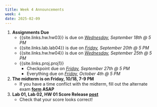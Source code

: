 ```yaml
---
title: Week 4 Announcements
week: 4
date: 2025-02-09
---
```


1. **Assignments Due**
    * {{site.links.hw.hw03}} is due on *<u>Wednesday</u>, September 18th @ 5 PM*
    * {{site.links.lab.lab04}} is due on *<u>Friday</u>, September 20th @ 5 PM*
    * {{site.links.hw.hw04}} is due on *<u>Wednesday</u>, September 25th @ 5 PM*
    * {{site.links.proj.proj1}}
        * Checkpoint due on *<u>Friday</u>, September 27th @ 5 PM*
        * Everything due on *<u>Friday</u>, October 4th @ 5 PM*
2. **The midterm is on Friday, 10/18, 7-9 PM**
    * If you have a time conflict with the midterm, fill out the alternate exam **[form](http://bit.ly/data8mtconflict) ASAP**
3. **Lab 01, Lab 02, HW 01 Score Release [post](https://edstem.org/us/courses/64093/discussion/5272138)**
    * Check that your score looks correct!
